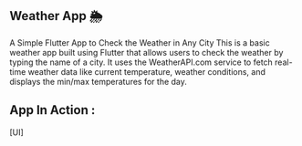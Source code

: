 ## Weather App 🌦
A Simple Flutter App to Check the Weather in Any City
This is a basic weather app built using Flutter that allows users to check the weather by typing the name of a city. It uses the WeatherAPI.com service to fetch real-time weather data like current temperature, weather conditions, and displays the min/max temperatures for the day.

## App In Action :

[UI]
